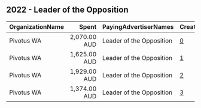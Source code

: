 ## 2022 - Leader of the Opposition 
|OrganizationName|Spent|PayingAdvertiserNames|CreativeUrls|Impressions|Genders|AgeBrackets|CountryCodes|BillingAddresses|CandidateBallotInformation|
|:---|---:|:---|:---|---:|:---|:---|:---|:---|:---|
|Pivotus WA|2,070.00 AUD|Leader of the Opposition|[0](https://www.snap.com/political-ads/asset/14ba5be8491588f873d73d6cb2e96564cfec7b7f01f11850e60808e279cdd399?mediaType=mp4)|307,436||18-34|australia|"205 Railway Road,Subiaco,6008,AU"||
|Pivotus WA|1,625.00 AUD|Leader of the Opposition|[1](https://www.snap.com/political-ads/asset/14ba5be8491588f873d73d6cb2e96564cfec7b7f01f11850e60808e279cdd399?mediaType=mp4)|115,723||35+|australia|"205 Railway Road,Subiaco,6008,AU"||
|Pivotus WA|1,929.00 AUD|Leader of the Opposition|[2](https://www.snap.com/political-ads/asset/94bdba1af6db5b5d1cbb87d018a12a58ef1b3d938aec84a6ebeeb14b2745b3dd?mediaType=mp4)|303,008||18-34|australia|"205 Railway Road,Subiaco,6008,AU"||
|Pivotus WA|1,374.00 AUD|Leader of the Opposition|[3](https://www.snap.com/political-ads/asset/36acba004c3e376b713e393f5bb190d9427804e6dead2351c0de330631a2f58e?mediaType=mp4)|106,454||35+|australia|"205 Railway Road,Subiaco,6008,AU"||
